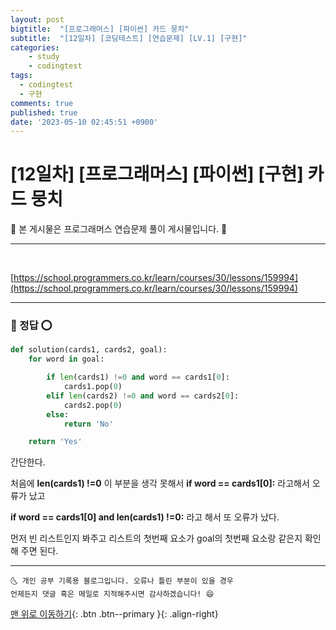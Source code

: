 ```yaml
---
layout: post
bigtitle:  "[프로그래머스] [파이썬] 카드 뭉치"
subtitle:  "[12일차] [코딩테스트] [연습문제] [LV.1] [구현]"
categories:
    - study
    - codingtest
tags:
  - codingtest
  - 구현
comments: true
published: true
date: '2023-05-10 02:45:51 +0900'
---
```



# [12일차] [프로그래머스] [파이썬] [구현] 카드 뭉치

🎀 본 게시물은 프로그래머스 연습문제 풀이 게시물입니다. 🎀 

---
<br>

[https://school.programmers.co.kr/learn/courses/30/lessons/159994](https://school.programmers.co.kr/learn/courses/30/lessons/159994)

---

### 🚀 정답 ⭕


```python
def solution(cards1, cards2, goal):
    for word in goal:

        if len(cards1) !=0 and word == cards1[0]:
            cards1.pop(0)
        elif len(cards2) !=0 and word == cards2[0]:
            cards2.pop(0)
        else:
            return 'No'

    return 'Yes'
```

간단한다. 

처음에 __len(cards1) !=0__ 이 부분을 생각 못해서 __if word == cards1[0]:__ 라고해서 오류가 났고 

__if word == cards1[0] and len(cards1) !=0:__ 라고 해서 또 오류가 났다. 

먼저 빈 리스트인지 봐주고 리스트의 첫번째 요소가 goal의 첫번째 요소랑 같은지 확인해 주면 된다.


***
    🌜 개인 공부 기록용 블로그입니다. 오류나 틀린 부분이 있을 경우 
    언제든지 댓글 혹은 메일로 지적해주시면 감사하겠습니다! 😄

[맨 위로 이동하기](#){: .btn .btn--primary }{: .align-right}